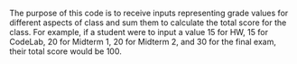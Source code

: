 The purpose of this code is to receive inputs representing grade values for different aspects of class and sum them to calculate the total score for the class. 
For example, if a student were to input a value 15 for HW, 15 for CodeLab, 20 for Midterm 1, 20 for Midterm 2, and 30 for the final exam, their total score would be 100.